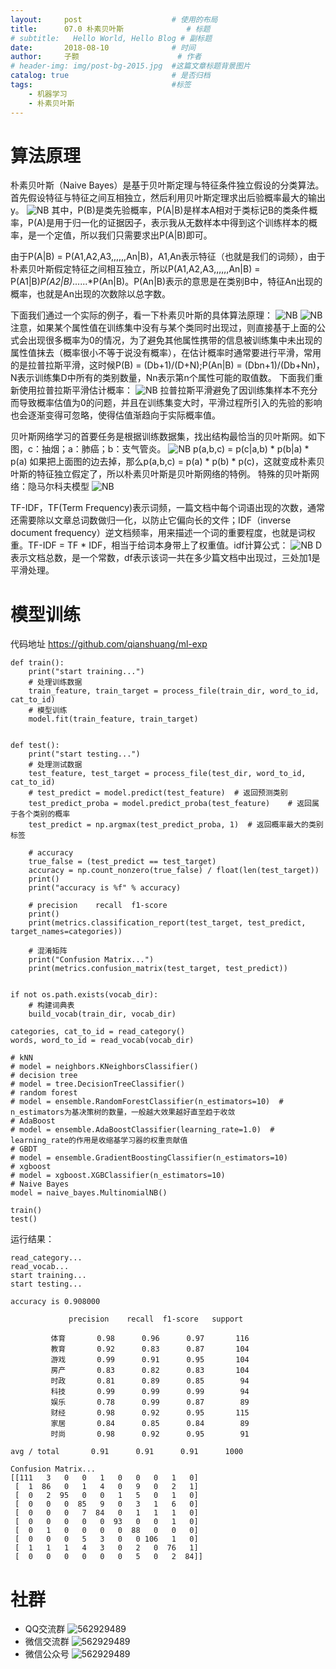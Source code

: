 ```yaml
---
layout:     post   				    # 使用的布局
title:      07.0 朴素贝叶斯 				# 标题 
# subtitle:   Hello World, Hello Blog # 副标题
date:       2018-08-10 				# 时间
author:     子颢 						# 作者
# header-img: img/post-bg-2015.jpg 	#这篇文章标题背景图片
catalog: true 						# 是否归档
tags:								#标签
    - 机器学习
    - 朴素贝叶斯
---
```


# 算法原理

朴素贝叶斯（Naive Bayes）是基于贝叶斯定理与特征条件独立假设的分类算法。首先假设特征与特征之间互相独立，然后利用贝叶斯定理求出后验概率最大的输出y。
![NB](/img/NB-01.png)
其中，P(B)是类先验概率，P(A|B)是样本A相对于类标记B的类条件概率，P(A)是用于归一化的证据因子，表示我从无数样本中得到这个训练样本的概率，是一个定值，所以我们只需要求出P(A|B)即可。

由于P(A|B) = P(A1,A2,A3,,,,,,An|B)，A1,An表示特征（也就是我们的词频），由于朴素贝叶斯假定特征之间相互独立，所以P(A1,A2,A3,,,,,,An|B) = P(A1|B)*P(A2|B)*......*P(An|B)。P(An|B)表示的意思是在类别B中，特征An出现的概率，也就是An出现的次数除以总字数。

下面我们通过一个实际的例子，看一下朴素贝叶斯的具体算法原理：
![NB](/img/NB-02.png)
![NB](/img/NB-03.png)
注意，如果某个属性值在训练集中没有与某个类同时出现过，则直接基于上面的公式会出现很多概率为0的情况，为了避免其他属性携带的信息被训练集中未出现的属性值抹去（概率很小不等于说没有概率），在估计概率时通常要进行平滑，常用的是拉普拉斯平滑，这时候P(B) = (Db+1)/(D+N);P(An|B) = (Dbn+1)/(Db+Nn)，N表示训练集D中所有的类别数量，Nn表示第n个属性可能的取值数。
下面我们重新使用拉普拉斯平滑估计概率：
![NB](/img/NB-04.png)
拉普拉斯平滑避免了因训练集样本不充分而导致概率估值为0的问题，并且在训练集变大时，平滑过程所引入的先验的影响也会逐渐变得可忽略，使得估值渐趋向于实际概率值。

贝叶斯网络学习的首要任务是根据训练数据集，找出结构最恰当的贝叶斯网。如下图，c：抽烟；a：肺癌；b：支气管炎。
![NB](/img/NB-05.png)
p(a,b,c) = p(c|a,b) * p(b|a) * p(a)
如果把上面图的边去掉，那么p(a,b,c) = p(a) * p(b) * p(c)，这就变成朴素贝叶斯的特征独立假定了，所以朴素贝叶斯是贝叶斯网络的特例。
特殊的贝叶斯网络：隐马尔科夫模型
![NB](/img/NB-06.png)

TF-IDF，TF(Term Frequency)表示词频，一篇文档中每个词语出现的次数，通常还需要除以文章总词数做归一化，以防止它偏向长的文件；IDF（inverse document frequency）逆文档频率，用来描述一个词的重要程度，也就是词权重。TF-IDF = TF * IDF，相当于给词本身带上了权重值。idf计算公式：
![NB](/img/NB-07.png)
D表示文档总数，是一个常数，df表示该词一共在多少篇文档中出现过，三处加1是平滑处理。

# 模型训练

代码地址 <a href="https://github.com/qianshuang/ml-exp" target="_blank">https://github.com/qianshuang/ml-exp</a>

```
def train():
    print("start training...")
    # 处理训练数据
    train_feature, train_target = process_file(train_dir, word_to_id, cat_to_id)
    # 模型训练
    model.fit(train_feature, train_target)


def test():
    print("start testing...")
    # 处理测试数据
    test_feature, test_target = process_file(test_dir, word_to_id, cat_to_id)
    # test_predict = model.predict(test_feature)  # 返回预测类别
    test_predict_proba = model.predict_proba(test_feature)    # 返回属于各个类别的概率
    test_predict = np.argmax(test_predict_proba, 1)  # 返回概率最大的类别标签

    # accuracy
    true_false = (test_predict == test_target)
    accuracy = np.count_nonzero(true_false) / float(len(test_target))
    print()
    print("accuracy is %f" % accuracy)

    # precision    recall  f1-score
    print()
    print(metrics.classification_report(test_target, test_predict, target_names=categories))

    # 混淆矩阵
    print("Confusion Matrix...")
    print(metrics.confusion_matrix(test_target, test_predict))


if not os.path.exists(vocab_dir):
    # 构建词典表
    build_vocab(train_dir, vocab_dir)

categories, cat_to_id = read_category()
words, word_to_id = read_vocab(vocab_dir)

# kNN
# model = neighbors.KNeighborsClassifier()
# decision tree
# model = tree.DecisionTreeClassifier()
# random forest
# model = ensemble.RandomForestClassifier(n_estimators=10)  # n_estimators为基决策树的数量，一般越大效果越好直至趋于收敛
# AdaBoost
# model = ensemble.AdaBoostClassifier(learning_rate=1.0)  # learning_rate的作用是收缩基学习器的权重贡献值
# GBDT
# model = ensemble.GradientBoostingClassifier(n_estimators=10)
# xgboost
# model = xgboost.XGBClassifier(n_estimators=10)
# Naive Bayes
model = naive_bayes.MultinomialNB()

train()
test()
```
运行结果：
```
read_category...
read_vocab...
start training...
start testing...

accuracy is 0.908000

             precision    recall  f1-score   support

         体育       0.98      0.96      0.97       116
         教育       0.92      0.83      0.87       104
         游戏       0.99      0.91      0.95       104
         房产       0.83      0.82      0.83       104
         时政       0.81      0.89      0.85        94
         科技       0.99      0.99      0.99        94
         娱乐       0.78      0.99      0.87        89
         财经       0.98      0.92      0.95       115
         家居       0.84      0.85      0.84        89
         时尚       0.98      0.92      0.95        91

avg / total       0.91      0.91      0.91      1000

Confusion Matrix...
[[111   3   0   0   1   0   0   0   1   0]
 [  1  86   0   1   4   0   9   0   2   1]
 [  0   2  95   0   0   1   5   0   1   0]
 [  0   0   0  85   9   0   3   1   6   0]
 [  0   0   0   7  84   0   1   1   1   0]
 [  0   0   0   0   0  93   0   0   1   0]
 [  0   1   0   0   0   0  88   0   0   0]
 [  0   0   0   5   3   0   0 106   1   0]
 [  1   1   1   4   3   0   2   0  76   1]
 [  0   0   0   0   0   0   5   0   2  84]]
```

# 社群

- QQ交流群
	![562929489](/img/qq_ewm.png)
- 微信交流群
	![562929489](/img/wx_ewm.png)
- 微信公众号
	![562929489](/img/wxgzh_ewm.png)